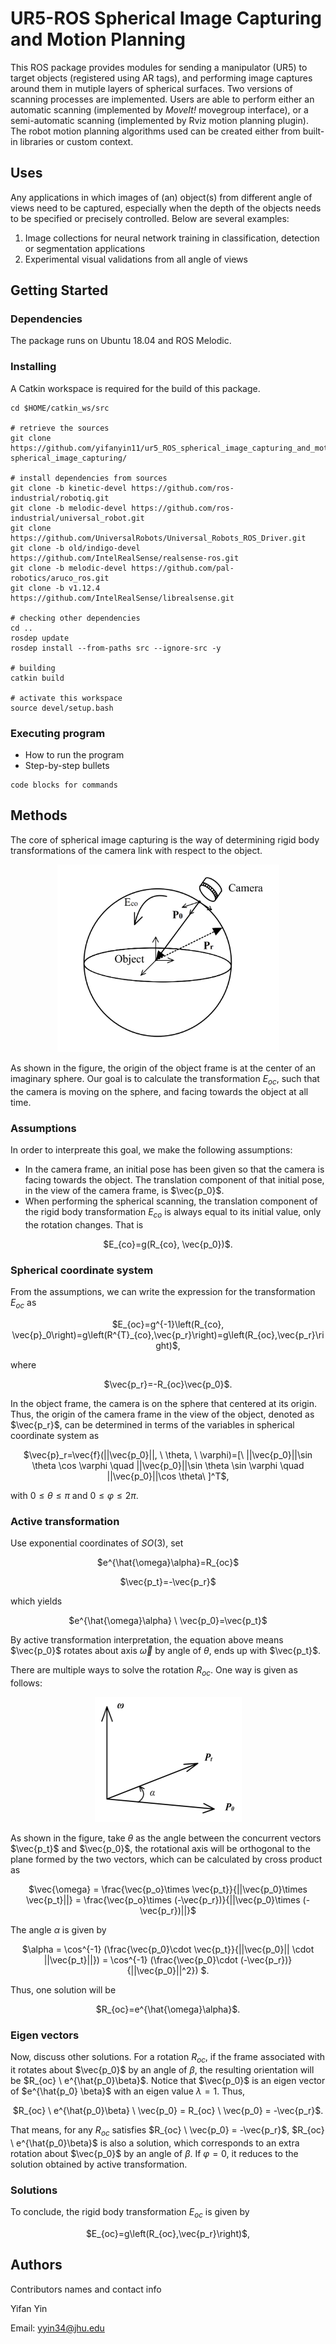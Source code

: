 # UR5-ROS Spherical Image Capturing and Motion Planning

This ROS package provides modules for sending a manipulator (UR5) to target objects (registered using AR tags), and performing image captures around them in mutiple layers of spherical surfaces. Two versions of scanning processes are implemented. Users are able to perform either an automatic scanning (implemented by _MoveIt!_ movegroup interface), or a semi-automatic scanning (implemented by Rviz motion planning plugin). The robot motion planning algorithms used can be created either from built-in libraries or custom context.

## Uses
Any applications in which images of (an) object(s) from different angle of views need to be captured, especially when the depth of the objects needs to be specified or precisely controlled. Below are several examples:

1. Image collections for neural network training in classification, detection or segmentation applications
2. Experimental visual validations from all angle of views

## Getting Started

### Dependencies

The package runs on Ubuntu 18.04 and ROS Melodic.

### Installing
A Catkin workspace is required for the build of this package.
```
cd $HOME/catkin_ws/src

# retrieve the sources
git clone https://github.com/yifanyin11/ur5_ROS_spherical_image_capturing_and_motion_planning.git spherical_image_capturing/

# install dependencies from sources
git clone -b kinetic-devel https://github.com/ros-industrial/robotiq.git 
git clone -b melodic-devel https://github.com/ros-industrial/universal_robot.git 
git clone https://github.com/UniversalRobots/Universal_Robots_ROS_Driver.git 
git clone -b old/indigo-devel https://github.com/IntelRealSense/realsense-ros.git
git clone -b melodic-devel https://github.com/pal-robotics/aruco_ros.git 
git clone -b v1.12.4 https://github.com/IntelRealSense/librealsense.git

# checking other dependencies
cd ..
rosdep update
rosdep install --from-paths src --ignore-src -y

# building
catkin build

# activate this workspace
source devel/setup.bash
```

### Executing program

* How to run the program
* Step-by-step bullets
```
code blocks for commands
```

## Methods

The core of spherical image capturing is the way of determining rigid body transformations of the camera link with respect to the object. 

<p align="center">
  <img src="https://github.com/yifanyin11/ur5_ROS_spherical_image_capturing_and_motion_planning/blob/main/repo_data/method_1.png" width="355" height="300" />
</p>

As shown in the figure, the origin of the object frame is at the center of an imaginary sphere. Our goal is to calculate the transformation $E_{oc}$, such that the camera is moving on the sphere, and facing towards the object at all time.

### Assumptions

In order to interpreate this goal, we make the following assumptions:
* In the camera frame, an initial pose has been given so that the camera is facing towards the object. The translation component of that initial pose, in the view of the camera frame, is $\vec{p_0}$.
* When performing the spherical scanning, the translation component of the rigid body transformation $E_{co}$ is always equal to its initial value, only the rotation changes. That is 

<p align="center">
  $E_{co}=g(R_{co}, \vec{p_0})$.
</p>

### Spherical coordinate system

From the assumptions, we can write the expression for the transformation $E_{oc}$ as

<p align="center">
  $E_{oc}=g^{-1}\left(R_{co}, \vec{p}_0\right)=g\left(R^{T}_{co},\vec{p_r}\right)=g\left(R_{oc},\vec{p_r}\right)$,
</p>

where

<p align="center">
  $\vec{p_r}=-R_{oc}\vec{p_0}$.
</p>

In the object frame, the camera is on the sphere that centered at its origin. Thus, the origin of the camera frame in the view of the object, denoted as $\vec{p_r}$, can be determined in terms of the variables in spherical coordinate system as

<p align="center">
  $\vec{p}_r=\vec{f}(||\vec{p_0}||, \ \theta, \  \varphi)=[\ ||\vec{p_0}||\sin \theta \cos \varphi \quad ||\vec{p_0}||\sin \theta \sin \varphi \quad ||\vec{p_0}||\cos \theta\ ]^T$,
</p>

with $0 \leqslant \theta \leqslant \pi$ and $0 \leqslant \varphi \leqslant 2 \pi$.

### Active transformation 

Use exponential coordinates of $SO(3)$, set

<p align="center">
  $e^{\hat{\omega}\alpha}=R_{oc}$
</p>

<p align="center">
  $\vec{p_t}=-\vec{p_r}$
</p>

which yields

<p align="center">
  $e^{\hat{\omega}\alpha} \ \vec{p_0}=\vec{p_t}$
</p>

By active transformation interpretation, the equation above means $\vec{p_0}$ rotates about axis $\vec{\omega}$ by angle of $\theta$, ends up with $\vec{p_t}$.

There are multiple ways to solve the rotation $R_{oc}$. One way is given as follows:

<p align="center">
  <img src="https://github.com/yifanyin11/ur5_ROS_spherical_image_capturing_and_motion_planning/blob/main/repo_data/method_2.png" width="235" height="200" />
</p>

As shown in the figure, take $\theta$ as the angle between the concurrent vectors $\vec{p_t}$ and $\vec{p_0}$, the rotational axis will be orthogonal to the plane formed by the two vectors, which can be calculated by cross product as

<p align="center">
  $\vec{\omega} = \frac{\vec{p_o}\times \vec{p_t}}{||\vec{p_0}\times \vec{p_t}||} = \frac{\vec{p_o}\times (-\vec{p_r})}{||\vec{p_0}\times (-\vec{p_r})||}$
</p>

The angle $\alpha$ is given by 

<p align="center">
  $\alpha = \cos^{-1} (\frac{\vec{p_0}\cdot \vec{p_t}}{||\vec{p_0}|| \cdot ||\vec{p_t}||}) = \cos^{-1} (\frac{\vec{p_0}\cdot (-\vec{p_r})}{||\vec{p_0}||^2}) $.
</p>

Thus, one solution will be 

<p align="center">
  $R_{oc}=e^{\hat{\omega}\alpha}$.
</p>

### Eigen vectors

Now, discuss other solutions. For a rotation $R_{oc}$, if the frame associated with it rotates about $\vec{p_0}$ by an angle of $\beta$, the resulting orientation will be $R_{oc} \ e^{\hat{p_0}\beta}$. Notice that $\vec{p_0}$ is an eigen vector of $e^{\hat{p_0} \beta}$ with an eigen value $\lambda =1$. Thus,

<p align="center">
  $R_{oc} \ e^{\hat{p_0}\beta} \ \vec{p_0} = R_{oc} \ \vec{p_0} = -\vec{p_r}$.
</p>

That means, for any $R_{oc}$ satisfies $R_{oc} \ \vec{p_0} = -\vec{p_r}$, $R_{oc} \ e^{\hat{p_0}\beta}$ is also a solution, which corresponds to an extra rotation about $\vec{p_0}$ by an angle of $\beta$. If $\varphi=0$, it reduces to the solution obtained by active transformation.

### Solutions

To conclude, the rigid body transformation $E_{oc}$ is given by 

<p align="center">
  $E_{oc}=g\left(R_{oc},\vec{p_r}\right)$,
</p>

## Authors

Contributors names and contact info

Yifan Yin

Email: [yyin34@jhu.edu](yyin34@jhu.edu)
